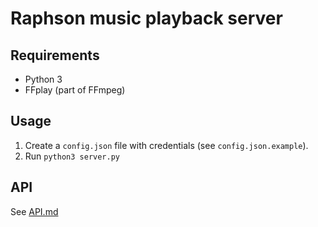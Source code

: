 # Raphson music playback server

## Requirements

* Python 3
* FFplay (part of FFmpeg)

## Usage

1. Create a `config.json` file with credentials (see `config.json.example`).
2. Run `python3 server.py`

## API

See [API.md](./docs/API.md)
